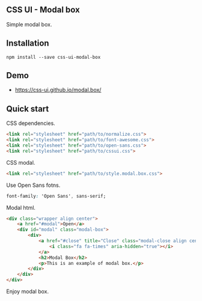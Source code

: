 ## CSS UI - Modal box

Simple modal box.

## Installation

```
npm install --save css-ui-modal-box
```

## Demo

- https://css-ui.github.io/modal.box/

## Quick start

CSS dependencies.

```html
<link rel="stylesheet" href="path/to/normalize.css">
<link rel="stylesheet" href="path/to/font-awesome.css">
<link rel="stylesheet" href="path/to/open-sans.css">
<link rel="stylesheet" href="path/to/cssui.css">
```

CSS modal.

```html
<link rel="stylesheet" href="path/to/style.modal.box.css">
```

Use Open Sans fotns.

```css
font-family: 'Open Sans', sans-serif;
```

Modal html.

```html
<div class="wrapper align center">
	<a href="#modal">Open</a>
	<div id="modal" class="modal-box">
		<div>
			<a href="#close" title="Close" class="modal-close align center">
				<i class="fa fa-times" aria-hidden="true"></i>
			</a>
			<h2>Modal Box</h2>
			<p>This is an example of modal box.</p>
		</div>
	</div>
</div>
```

Enjoy modal box.
